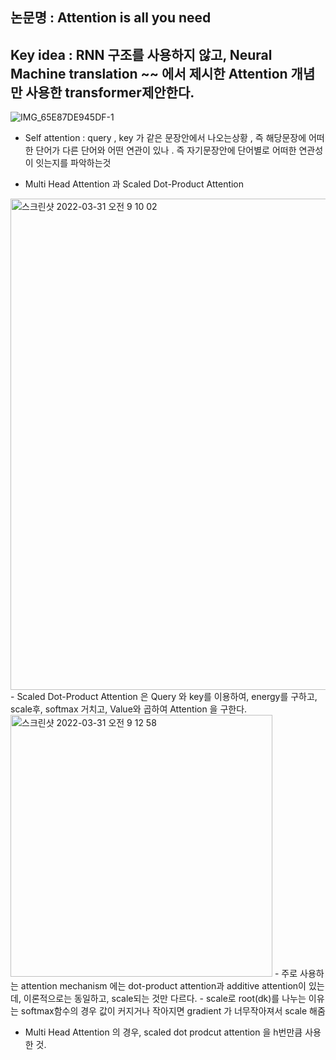 ## 논문명 : Attention is all you need

## Key idea : RNN 구조를 사용하지 않고, Neural Machine translation ~~ 에서 제시한 Attention 개념만 사용한 transformer제안한다.
![IMG_65E87DE945DF-1](https://user-images.githubusercontent.com/98244339/160955061-274f6687-fed7-46e4-b1e3-1fb5c168e088.jpeg)

- Self attention : query , key 가 같은 문장안에서 나오는상황 , 즉 해당문장에 어떠한 단어가 다른 단어와 어떤 연관이 있나 . 즉 자기문장안에 단어별로 어떠한 연관성이 잇는지를 파악하는것 

- Multi Head Attention 과 Scaled Dot-Product Attention
<img width="786" alt="스크린샷 2022-03-31 오전 9 10 02" src="https://user-images.githubusercontent.com/98244339/160951100-7ba986a5-765d-4fca-87c0-91f1bd0834f3.png">
- Scaled Dot-Product Attention 은 Query 와 key를 이용하여, energy를 구하고, scale후, softmax 거치고, Value와 곱하여 Attention 을 구한다.
<img width="419" alt="스크린샷 2022-03-31 오전 9 12 58" src="https://user-images.githubusercontent.com/98244339/160951076-8cd39ac2-61a5-42bd-891d-8ea076c99057.png">
- 주로 사용하는 attention mechanism 에는 dot-product attention과 additive attention이 있는데, 이론적으로는 동일하고, scale되는 것만 다르다. 
- scale로 root(dk)를 나누는 이유는 softmax함수의 경우 값이 커지거나 작아지면 gradient 가 너무작아져서 scale 해줌

- Multi Head Attention 의 경우, scaled dot prodcut attention 을 h번만큼 사용한 것. 
